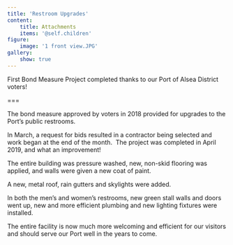```yaml
---
title: 'Restroom Upgrades'
content:
    title: Attachments
    items: '@self.children'
figure:
    image: '1 front view.JPG'
gallery:
    show: true
---
```


First Bond Measure Project completed thanks to our Port of Alsea District voters!          

===

The bond measure approved by voters in 2018 provided for upgrades to the Port’s public restrooms.  

In March, a request for bids resulted in a contractor being selected and work began at the end of the month.  The project was completed in April 2019, and what an improvement!  

The entire building was pressure washed, new, non-skid flooring was applied, and walls were given a new coat of paint. 

A new, metal roof, rain gutters and skylights were added.

In both the men’s and women’s restrooms, new green stall walls and doors went up, new and more efficient plumbing and new lighting fixtures were installed.

The entire facility is now much more welcoming and efficient for our visitors and should serve our Port well in the years to come.
